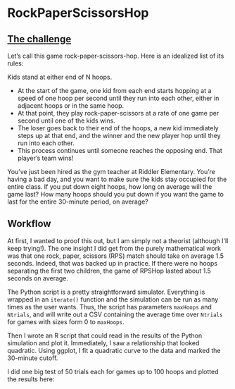 # RockPaperScissorsHop

## [The challenge](https://fivethirtyeight.com/features/how-many-hoops-will-kids-jump-through-to-play-rock-paper-scissors/)

Let’s call this game rock-paper-scissors-hop. Here is an idealized list of its rules:

Kids stand at either end of N hoops.
  - At the start of the game, one kid from each end starts hopping at a speed of one hoop per second until they run into each other, either in adjacent hoops or in the same hoop.
  - At that point, they play rock-paper-scissors at a rate of one game per second until one of the kids wins.
  - The loser goes back to their end of the hoops, a new kid immediately steps up at that end, and the winner and the new player hop until they run into each other.
  - This process continues until someone reaches the opposing end. That player’s team wins!

You’ve just been hired as the gym teacher at Riddler Elementary. You’re having a bad day, and you want to make sure the kids stay occupied for the entire class. If you put down eight hoops, how long on average will the game last? How many hoops should you put down if you want the game to last for the entire 30-minute period, on average?

## Workflow

At first, I wanted to proof this out, but I am simply not a theorist (although I'll keep trying!). The one insight I did get from the purely mathematical work was that one rock, paper, scissors (RPS) match should take on average 1.5 seconds. Indeed, that was backed up in practice. If there were no hoops separating the first two children, the game of RPSHop lasted about 1.5 seconds on average.

The Python script is a pretty straightforward simulator. Everything is wrapped in an `iterate()` function and the simulation can be run as many times as the user wants. Thus, the script has parameters `maxHoops` and `Ntrials`, and will write out a CSV containing the average time over `Ntrials` for games with sizes form 0 to `maxHoops`.

Then I wrote an R script that could read in the results of the Python simulation and plot it. Immediately, I saw a relationship that looked quadratic. Using ggplot, I fit a quadratic curve to the data and marked the 30-minute cutoff.

I did one big test of 50 trials each for games up to 100 hoops and plotted the results here:
